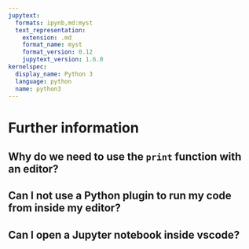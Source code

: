 ```yaml
---
jupytext:
  formats: ipynb,md:myst
  text_representation:
    extension: .md
    format_name: myst
    format_version: 0.12
    jupytext_version: 1.6.0
kernelspec:
  display_name: Python 3
  language: python
  name: python3
---
```


# Further information

## Why do we need to use the `print` function with an editor?

## Can I not use a Python plugin to run my code from inside my editor?

## Can I open a Jupyter notebook inside vscode?
